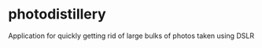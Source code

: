 photodistillery
===============

Application for quickly getting rid of large bulks of photos taken using DSLR